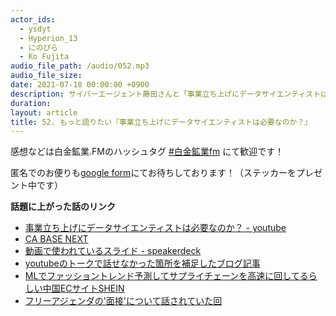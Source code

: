 ```yaml
---
actor_ids:
  - ysdyt
  - Hyperion_13
  - にのぴら
  - Ko Fujita
audio_file_path: /audio/052.mp3
audio_file_size: 
date: 2021-07-18 00:00:00 +0900
description: サイバーエージェント藤田さんと「事業立ち上げにデータサイエンティストは必要なのか？」を語りたい！
duration: 
layout: article
title: 52. もっと語りたい『事業立ち上げにデータサイエンティストは必要なのか？』
---
```


感想などは白金鉱業.FMのハッシュタグ [#白金鉱業fm](https://twitter.com/search?q=%23%E7%99%BD%E9%87%91%E9%89%B1%E6%A5%ADfm&src=typed_query) にて歓迎です！  

匿名でのお便りも[google form](https://forms.gle/pRVNhjrhk8F88T228)にてお待ちしております！（ステッカーをプレゼント中です）



**話題に上がった話のリンク**

- [事業立ち上げにデータサイエンティストは必要なのか？ - youtube](https://www.youtube.com/watch?v=Vbj97j9GkeU)
- [CA BASE NEXT](https://ca-base-next.cyberagent.co.jp/)
- [動画で使われているスライド - speakerdeck](https://speakerdeck.com/ko_fujita1/how-data-scientists-can-help-startups)
- [youtubeのトークで話せなかった箇所を補足したブログ記事](https://developers.cyberagent.co.jp/blog/archives/29757/)
- [MLでファッショントレンド予測してサプライチェーンを高速に回してるらしい中国ECサイトSHEIN](https://open.spotify.com/episode/1Uk2GvDwBX6QVQc4EqmL4s)
- [フリーアジェンダの'面接'について話されていた回](https://twitter.com/yutatatatata/status/1409129708294328321?s=20)
